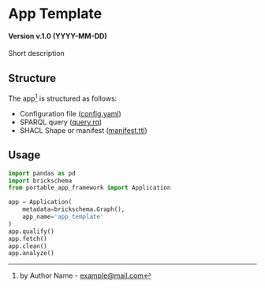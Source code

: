 [//]: # (AUTOMATICALLY GENERATED DO NOT MODIFY)

# App Template

#### Version v.1.0 (YYYY-MM-DD)

Short description

## Structure

The app[^1] is structured as follows:

- Configuration file ([config.yaml](config.yaml))
- SPARQL query ([query.rq](query.rq))
- SHACL Shape or manifest ([manifest.ttl](manifest.ttl))

## Usage

```python
import pandas as pd
import brickschema
from portable_app_framework import Application

app = Application(
    metadata=brickschema.Graph(),
    app_name='app_template'
)
app.qualify()
app.fetch()
app.clean()
app.analyze()
```

[^1]: by Author Name - example@mail.com 
